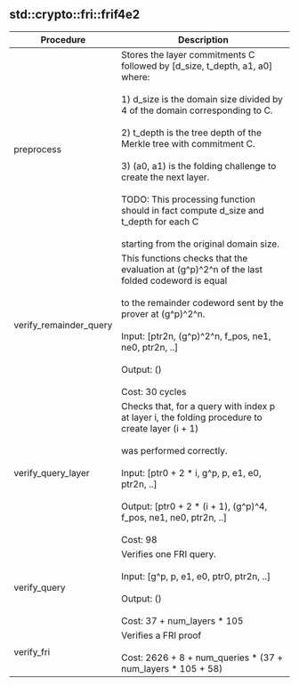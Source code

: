 
## std::crypto::fri::frif4e2
| Procedure | Description |
| ----------- | ------------- |
| preprocess | Stores the layer commitments C followed by [d_size, t_depth, a1, a0] where:<br /><br />1) d_size is the domain size divided by 4 of the domain corresponding to C.<br /><br />2) t_depth is the tree depth of the Merkle tree with commitment C.<br /><br />3) (a0, a1) is the folding challenge to create the next layer.<br /><br />TODO: This processing function should in fact compute d_size and t_depth for each C<br /><br />starting from the original domain size. |
| verify_remainder_query | This functions checks that the evaluation at (g^p)^2^n of the last folded codeword is equal<br /><br />to the remainder codeword sent by the prover at (g^p)^2^n.<br /><br />Input: [ptr2n, (g^p)^2^n, f_pos, ne1, ne0, ptr2n, ..]<br /><br />Output: ()<br /><br />Cost: 30 cycles |
| verify_query_layer | Checks that, for a query with index p at layer i, the folding procedure to create layer (i + 1)<br /><br />was performed correctly.<br /><br />Input: [ptr0 + 2 * i, g^p, p, e1, e0, ptr2n, ..]<br /><br />Output: [ptr0 + 2 * (i + 1), (g^p)^4, f_pos, ne1, ne0, ptr2n, ..]<br /><br />Cost: 98 |
| verify_query | Verifies one FRI query.<br /><br />Input: [g^p, p, e1, e0, ptr0, ptr2n, ..]<br /><br />Output: ()<br /><br />Cost: 37 + num_layers * 105 |
| verify_fri | Verifies a FRI proof<br /><br />Cost: 2626 + 8 + num_queries * (37 + num_layers * 105 + 58) |

